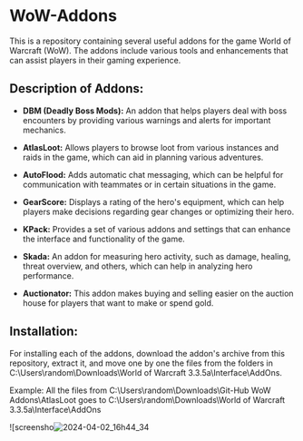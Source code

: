 # WoW-Addons

This is a repository containing several useful addons for the game World of Warcraft (WoW). The addons include various tools and enhancements that can assist players in their gaming experience.

## Description of Addons:

- **DBM (Deadly Boss Mods):** An addon that helps players deal with boss encounters by providing various warnings and alerts for important mechanics.
  
- **AtlasLoot:** Allows players to browse loot from various instances and raids in the game, which can aid in planning various adventures.
  
- **AutoFlood:** Adds automatic chat messaging, which can be helpful for communication with teammates or in certain situations in the game.
  
- **GearScore:** Displays a rating of the hero's equipment, which can help players make decisions regarding gear changes or optimizing their hero.
  
- **KPack:** Provides a set of various addons and settings that can enhance the interface and functionality of the game.
  
- **Skada:** An addon for measuring hero activity, such as damage, healing, threat overview, and others, which can help in analyzing hero performance.

- **Auctionator:** This addon makes buying and selling easier on the auction house for players that want to make or spend gold.

## Installation:

For installing each of the addons, download the addon's archive from this repository, extract it, and move one by one the files from the folders in C:\Users\random\Downloads\World of Warcraft 3.3.5a\Interface\AddOns.

Example: All the files from C:\Users\random\Downloads\Git-Hub WoW Addons\AtlasLoot goes to C:\Users\random\Downloads\World of Warcraft 3.3.5a\Interface\AddOns

![screensho![2024-04-02_16h44_34](https://github.com/Yani-Jivkov/WoW-Addons/assets/114335628/f7cb94ba-81b3-47b5-8e69-c3e4fb255393)

